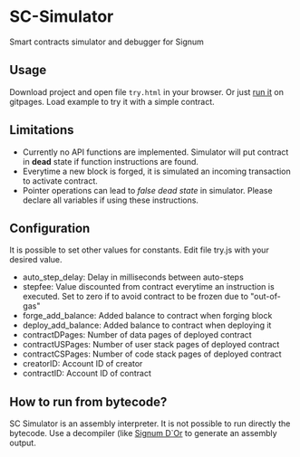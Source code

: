 # SC-Simulator
Smart contracts simulator and debugger for Signum

## Usage
Download project and open file `try.html` in your browser. Or just [run it](https://deleterium.github.io/SC-Simulator/try.html) on gitpages. Load example to try it with a simple contract.

## Limitations
* Currently no API functions are implemented. Simulator will put contract in **dead** state if function instructions are found.
* Everytime a new block is forged, it is simulated an incoming transaction to activate contract.
* Pointer operations can lead to *false dead state* in simulator. Please declare all variables if using these instructions.

## Configuration
It is possible to set other values for constants. Edit file try.js with your desired value.
* auto_step_delay: Delay in milliseconds between auto-steps
* stepfee: Value discounted from contract everytime an instruction is executed. Set to zero if to avoid contract to be frozen due to "out-of-gas"
* forge_add_balance: Added balance to contract when forging block
* deploy_add_balance: Added balance to contract when deploying it
* contractDPages: Number of data pages of deployed contract
* contractUSPages: Number of user stack pages of deployed contract
* contractCSPages: Number of code stack pages of deployed contract
* creatorID: Account ID of creator
* contractID: Account ID of contract

## How to run from bytecode?
SC Simulator is an assembly interpreter. It is not possible to run directly the bytecode. Use a decompiler (like  [Signum D`Or](https://github.com/deleterium/Signum-D-Or) to generate an assembly output.
